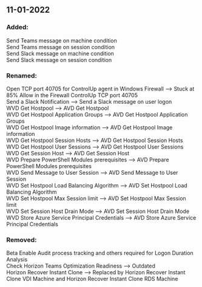 ## 11-01-2022
### Added:
Send Teams message on machine condition\
Send Teams message on session condition\
Send Slack message on machine condition\
Send Slack message on session condition

### Renamed:
Open TCP port 40705 for ControlUp agent in Windows Firewall --> Stuck at 85% Allow in the Firewall ControlUp TCP port 40705\
Send a Slack Notification --> Send a Slack message on user logon\
WVD Get Hostpool --> AVD Get Hostpool\
WVD Get Hostpool Application Groups --> AVD Get Hostpool Application Groups\
WVD Get Hostpool Image information --> AVD Get Hostpool Image information\
WVD Get Hostpool Session Hosts --> AVD Get Hostpool Session Hosts\
WVD Get Hostpool User Sessions --> AVD Get Hostpool User Sessions\
WVD Get Session Host --> AVD Get Session Host\
WVD Prepare PowerShell Modules prerequisites --> AVD Prepare PowerShell Modules prerequisites\
WVD Send Message to User Session --> AVD Send Message to User Session\
WVD Set Hostpool Load Balancing Algorithm --> AVD Set Hostpool Load Balancing Algorithm\
WVD Set Hostpool Max Session limit --> AVD Set Hostpool Max Session limit\
WVD Set Session Host Drain Mode --> AVD Set Session Host Drain Mode\
WVD Store Azure Service Principal Credentials --> AVD Store Azure Service Principal Credentials

### Removed:
Beta Enable Audit process tracking and others required for Logon Duration Analysis\
Check Horizon Teams Optimization Readiness --> Outdated\
Horizon Recover Instant Clone --> Replaced by Horizon Recover Instant Clone VDI Machine and Horizon Recover Instant Clone RDS Machine
